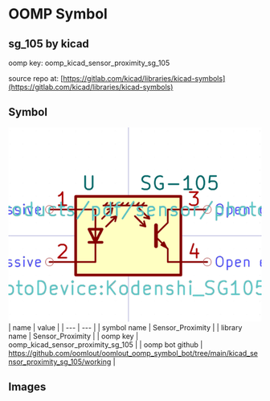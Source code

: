 # OOMP Symbol  
## sg_105  by kicad  
  
oomp key: oomp_kicad_sensor_proximity_sg_105  
  
source repo at: [https://gitlab.com/kicad/libraries/kicad-symbols](https://gitlab.com/kicad/libraries/kicad-symbols)  
## Symbol  
  
[![working.png](working_600.png)](working.png)  
| name | value | 
| --- | --- | 
| symbol name | Sensor_Proximity | 
| library name | Sensor_Proximity | 
| oomp key | oomp_kicad_sensor_proximity_sg_105 | 
| oomp bot github | https://github.com/oomlout/oomlout_oomp_symbol_bot/tree/main/kicad_sensor_proximity_sg_105/working | 
## Images  
